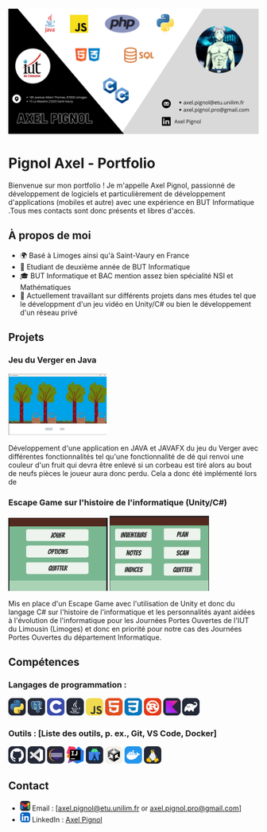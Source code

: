 ![Bannière](https://github.com/Axel230303/Image/blob/main/Axel%20Pignol.jpg)

# Pignol Axel - Portfolio

Bienvenue sur mon portfolio ! Je m'appelle Axel Pignol, passionné de développement de logiciels et particulièrement de développement d'applications (mobiles et autre) 
avec une expérience en BUT Informatique .Tous mes contacts sont donc présents et libres d'accès.

## À propos de moi

- 🌍 Basé à Limoges ainsi qu'à Saint-Vaury en France
- 💼 Etudiant de deuxième année de BUT Informatique
- 🎓 BUT Informatique et BAC mention assez bien spécialité NSI et Mathématiques
- 🚀 Actuellement travaillant sur différents projets dans mes études tel que le développment d'un jeu vidéo en Unity/C# ou bien le développement d'un réseau privé

## Projets

### Jeu du Verger en Java
<img src="https://github.com/Axel230303/Image/blob/main/Leverger.png" width="200">

Développement d'une application en JAVA et JAVAFX du jeu du Verger avec différentes fonctionnalités tel qu'une fonctionnalité de dé qui renvoi une couleur d'un fruit qui devra être enlevé si un corbeau est tiré alors au bout de neufs pièces le joueur aura donc perdu.
Cela a donc été implémenté lors de 

### Escape Game sur l'histoire de l'informatique (Unity/C#)
<img src="https://github.com/Axel230303/Image/blob/main/Unity2.png" width="200">
<img src="https://github.com/Axel230303/Image/blob/main/Unity.png" width="200">

Mis en place d'un Escape Game avec l'utilisation de Unity et donc du langage C# sur l'histoire de l'informatique et les personnalités ayant aidées à l'évolution de l'informatique pour les Journées Portes Ouvertes de l'IUT du Limousin (Limoges) et donc en priorité pour notre cas des Journées Portes Ouvertes du département Informatique.
 

## Compétences

### Langages de programmation : 
<img src="https://github.com/tandpfun/skill-icons/blob/main/icons/Python-Dark.svg " width="35"> <img src="https://github.com/tandpfun/skill-icons/blob/main/icons/PostgreSQL-Dark.svg" width="35"> <img src="https://github.com/tandpfun/skill-icons/blob/main/icons/C.svg" width="35"> <img src="https://github.com/tandpfun/skill-icons/blob/main/icons/Java-Dark.svg" width="35"> <img src="https://github.com/tandpfun/skill-icons/blob/main/icons/JavaScript.svg" width="35"> <img src="https://github.com/tandpfun/skill-icons/blob/main/icons/HTML.svg" width="35"> <img src="https://github.com/tandpfun/skill-icons/blob/main/icons/CSS.svg" width="35"> <img src="https://github.com/tandpfun/skill-icons/blob/main/icons/Rust.svg" width = "35"> <img src="https://github.com/tandpfun/skill-icons/blob/main/icons/Kotlin-Dark.svg" width="35"> <img src="https://github.com/tandpfun/skill-icons/blob/main/icons/Gradle-Dark.svg" width="35">

### Outils : [Liste des outils, p. ex., Git, VS Code, Docker]
<img src="https://github.com/tandpfun/skill-icons/blob/main/icons/Github-Dark.svg" width="35"> <img src="https://github.com/tandpfun/skill-icons/blob/main/icons/VSCode-Dark.svg" width="35"> <img src="https://github.com/tandpfun/skill-icons/blob/main/icons/Eclipse-Dark.svg" width="35"> <img src="https://github.com/Axel230303/Image/blob/main/intellij.jpg" width="35"> <img src="https://github.com/tandpfun/skill-icons/blob/main/icons/AndroidStudio-Dark.svg" width="35"> <img src="https://github.com/tandpfun/skill-icons/blob/main/icons/Unity-Light.svg" width="35"> <img src="https://github.com/tandpfun/skill-icons/blob/main/icons/Docker.svg" width="35"> <img src="https://github.com/tandpfun/skill-icons/blob/main/icons/Linux-Dark.svg" width="35">  

## Contact

- <img src="https://github.com/tandpfun/skill-icons/blob/main/icons/Gmail-Dark.svg" width="20"> Email : [axel.pignol@etu.unilim.fr or axel.pignol.pro@gmail.com]
- <img src="https://github.com/tandpfun/skill-icons/blob/main/icons/LinkedIn.svg" width="20"> LinkedIn : [Axel Pignol](https://www.linkedin.com/in/axel-pignol-6b27042a4/)

